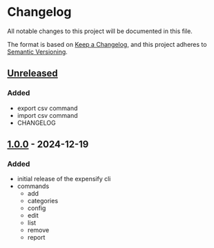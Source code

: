 # Changelog

All notable changes to this project will be documented in this file.

The format is based on [Keep a Changelog](https://keepachangelog.com/en/1.1.0/),
and this project adheres to [Semantic Versioning](https://semver.org/spec/v2.0.0.html).

## [Unreleased]

### Added

- export csv command
- import csv command
- CHANGELOG

## [1.0.0] - 2024-12-19

### Added

- initial release of the expensify cli
- commands
  - add
  - categories
  - config
  - edit
  - list
  - remove
  - report

[unreleased]: https://github.com/bickelmeister/expensify-cli/compare/v1.0.0...HEAD
[1.0.0]: https://github.com/bickelmeister/expensify-cli/releases/tag/v1.0.0

